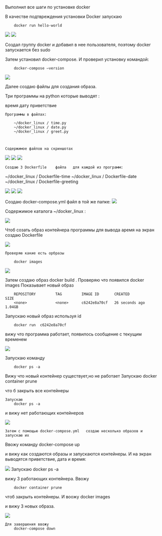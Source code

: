 Выполнил все шаги по установке docker

В качестве подтвреждения установки  Docker  запускаю

		docker run hello-world

<image src = "/images/Снимок экрана от 2024-04-20 21-02-07.png">
<image src = "/images/Снимок экрана от 2024-04-20 21-09-49.png">





















Создал группу docker и добавил в нее пользователя, поэтому docker запускается без sudo

Затем установил docker-compose. И проверил установку командой:

		docker-compose —version



<image src = "/images/Снимок экрана от 2024-04-20 21-18-08.png">




Далее создаю файлы для создания образа.

Три программы на python  которые выводят  :

время
дату
приветствие

	Программы в файлах:

		~/docker_linux / time.py
		~/docker_linux / date.py
		~/docker_linux / greet.py



	Содержимое файлов на скриншотах









<image src = "/images/Снимок экрана от 2024-04-20 21-19-11.png">

<image src = "/images/Снимок экрана от 2024-04-20 21-19-57.png">

<image src = "/images/Снимок экрана от 2024-04-20 21-25-09.png">

	Создаю 3 Dockerfile    файла   для каждой из программ:

~/docker_linux / Dockerfile-time 
~/docker_linux / Dockerfile-date
~/docker_linux / Dockerfile-greeting



<image src = "/images/Снимок экрана от 2024-04-20 21-26-00.png">

<image src = "/images/Снимок экрана от 2024-04-20 21-27-01.png">

<image src = "/images/Снимок экрана от 2024-04-20 21-29-57.png">



Создаю docker-compose.yml  файл  в  той же папке:
<image src = "/images/Снимок экрана от 2024-04-20 21-31-45.png">

Содержимое каталога     ~/docker_linux :


<image src = "/images/Снимок экрана от 2024-04-20 21-40-15.png">

Чтоб созать образ  контейнера  программы для вывода аремя на экран
создаю Dockerfile

	







<image src = "/images/Снимок экрана от 2024-04-20 21-45-07.png">















	Проверяю какие есть орбразы

		docker images

<image src = "/images/Снимок экрана от 2024-04-20 21-48-23.png">

Затем создаю образ 
		docker build .
Проверяю что появился
		docker images
Показывает новый образ

		REPOSITORY         TAG         IMAGE ID       CREATED          SIZE
		<none>             <none>      c6242e8a70cf   26 seconds ago   1.04GB

Запускаю новый образ используя id

		docker run  c6242e8a70cf

вижу что программа работает, появилось сообщение с текущим временем

<image src = "/images/Снимок экрана от 2024-04-20 21-57-53.png"> 

Запускаю команду

		docker ps -a

Вижу что новый контейнер существует,но не работает
Запускаю 
		docker container prune

что б закрыть все контейнеры

	Запускаю 
		docker ps -a
и вижу нет работающих контейнеров



<image src = "/images/Снимок экрана от 2024-04-20 22-00-51.png">




	Затем с помощью docker-compose.yml   создаю несколько образов и запускаю их 

Ввожу команду 
		docker-compose up

и вижу как создаются образы и запускаются контейнеры. И на экран выводятся приветствие, дата и время: 





	


<image src = "/images/Снимок экрана от 2024-04-20 22-06-15.png">
	Запускаю 
		docker ps -a

вижу 3 работающих контейнера. Ввожу

		docker container prune

чтоб закрыть контейнеры. И воожу 
		docker images

и вижу 3 новых образа.

<image src = "/images/Снимок экрана от 2024-04-20 22-13-02.png">

	Для завершения ввожу 
		docker-compose down



